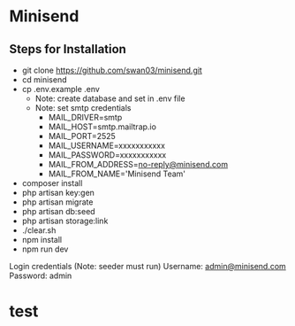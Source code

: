 # Minisend

## Steps for Installation
 - git clone https://github.com/swan03/minisend.git
 - cd minisend
 - cp .env.example .env
    - Note: create database and set in .env file
    - Note: set smtp credentials
        - MAIL_DRIVER=smtp
        - MAIL_HOST=smtp.mailtrap.io
        - MAIL_PORT=2525
        - MAIL_USERNAME=xxxxxxxxxxx
        - MAIL_PASSWORD=xxxxxxxxxxx
        - MAIL_FROM_ADDRESS=no-reply@minisend.com
        - MAIL_FROM_NAME='Minisend Team'
 - composer install
 - php artisan key:gen
 - php artisan migrate
 - php artisan db:seed
 - php artisan storage:link
 - ./clear.sh
 - npm install
 - npm run dev

 
 Login credentials (Note: seeder must run)
 Username: admin@minisend.com
 Password: admin
 
 
# test
